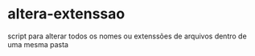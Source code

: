 # altera-extenssao
script para alterar todos os nomes ou extenssões de arquivos dentro de uma mesma pasta
